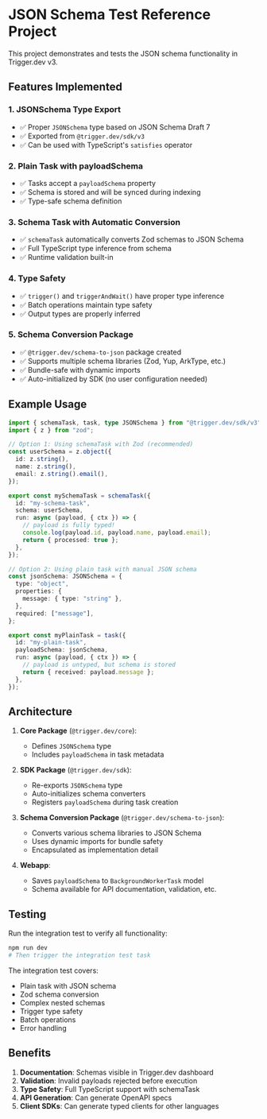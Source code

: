 # JSON Schema Test Reference Project

This project demonstrates and tests the JSON schema functionality in Trigger.dev v3.

## Features Implemented

### 1. JSONSchema Type Export
- ✅ Proper `JSONSchema` type based on JSON Schema Draft 7
- ✅ Exported from `@trigger.dev/sdk/v3`
- ✅ Can be used with TypeScript's `satisfies` operator

### 2. Plain Task with payloadSchema
- ✅ Tasks accept a `payloadSchema` property
- ✅ Schema is stored and will be synced during indexing
- ✅ Type-safe schema definition

### 3. Schema Task with Automatic Conversion
- ✅ `schemaTask` automatically converts Zod schemas to JSON Schema
- ✅ Full TypeScript type inference from schema
- ✅ Runtime validation built-in

### 4. Type Safety
- ✅ `trigger()` and `triggerAndWait()` have proper type inference
- ✅ Batch operations maintain type safety
- ✅ Output types are properly inferred

### 5. Schema Conversion Package
- ✅ `@trigger.dev/schema-to-json` package created
- ✅ Supports multiple schema libraries (Zod, Yup, ArkType, etc.)
- ✅ Bundle-safe with dynamic imports
- ✅ Auto-initialized by SDK (no user configuration needed)

## Example Usage

```typescript
import { schemaTask, task, type JSONSchema } from "@trigger.dev/sdk/v3";
import { z } from "zod";

// Option 1: Using schemaTask with Zod (recommended)
const userSchema = z.object({
  id: z.string(),
  name: z.string(),
  email: z.string().email(),
});

export const mySchemaTask = schemaTask({
  id: "my-schema-task",
  schema: userSchema,
  run: async (payload, { ctx }) => {
    // payload is fully typed!
    console.log(payload.id, payload.name, payload.email);
    return { processed: true };
  },
});

// Option 2: Using plain task with manual JSON schema
const jsonSchema: JSONSchema = {
  type: "object",
  properties: {
    message: { type: "string" },
  },
  required: ["message"],
};

export const myPlainTask = task({
  id: "my-plain-task",
  payloadSchema: jsonSchema,
  run: async (payload, { ctx }) => {
    // payload is untyped, but schema is stored
    return { received: payload.message };
  },
});
```

## Architecture

1. **Core Package** (`@trigger.dev/core`):
   - Defines `JSONSchema` type
   - Includes `payloadSchema` in task metadata

2. **SDK Package** (`@trigger.dev/sdk`):
   - Re-exports `JSONSchema` type
   - Auto-initializes schema converters
   - Registers `payloadSchema` during task creation

3. **Schema Conversion Package** (`@trigger.dev/schema-to-json`):
   - Converts various schema libraries to JSON Schema
   - Uses dynamic imports for bundle safety
   - Encapsulated as implementation detail

4. **Webapp**:
   - Saves `payloadSchema` to `BackgroundWorkerTask` model
   - Schema available for API documentation, validation, etc.

## Testing

Run the integration test to verify all functionality:

```bash
npm run dev
# Then trigger the integration test task
```

The integration test covers:
- Plain task with JSON schema
- Zod schema conversion
- Complex nested schemas
- Trigger type safety
- Batch operations
- Error handling

## Benefits

1. **Documentation**: Schemas visible in Trigger.dev dashboard
2. **Validation**: Invalid payloads rejected before execution
3. **Type Safety**: Full TypeScript support with schemaTask
4. **API Generation**: Can generate OpenAPI specs
5. **Client SDKs**: Can generate typed clients for other languages